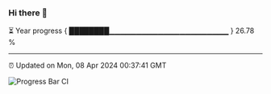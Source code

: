 ### Hi there 👋

⏳ Year progress { ████████▁▁▁▁▁▁▁▁▁▁▁▁▁▁▁▁▁▁▁▁▁▁ } 26.78 %

---

⏰ Updated on Mon, 08 Apr 2024 00:37:41 GMT

![Progress Bar CI](https://github.com/Shyam-Makwana/GitHub-Actions-Demo/workflows/Progress%20Bar%20CI/badge.svg)
